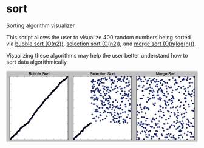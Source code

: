 # sort
Sorting algorithm visualizer

This script allows the user to visualize 400 random numbers being sorted via [bubble sort (O(n2))](https://en.wikipedia.org/wiki/Bubble_sort), [selection sort (O(n2))](https://en.wikipedia.org/wiki/Selection_sort), and [merge sort (O(n(log(n)))](https://en.wikipedia.org/wiki/Merge_sort).

Visualizing these algorithms may help the user better understand how to sort data algorithmically.  

![alt text](https://github.com/JTDean123/sort/blob/master/sort.jpg "Sorting Algorithms")


